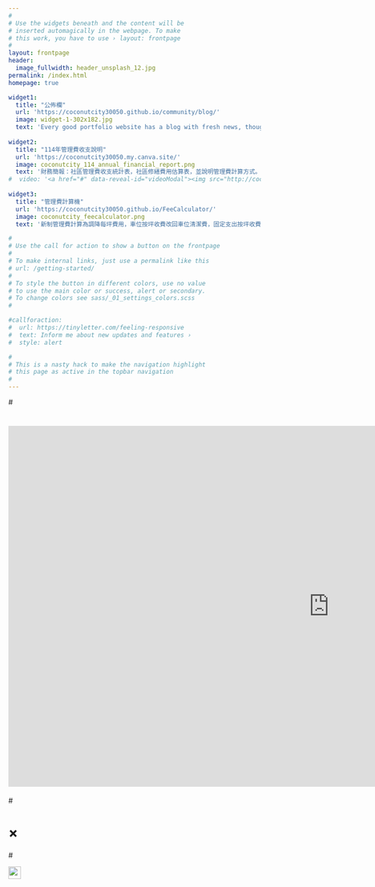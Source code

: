 ```yaml
---
#
# Use the widgets beneath and the content will be
# inserted automagically in the webpage. To make
# this work, you have to use › layout: frontpage
#
layout: frontpage
header:
  image_fullwidth: header_unsplash_12.jpg
permalink: /index.html
homepage: true

widget1:
  title: "公佈欄"
  url: 'https://coconutcity30050.github.io/community/blog/'
  image: widget-1-302x182.jpg
  text: 'Every good portfolio website has a blog with fresh news, thoughts and develop&shy;ments of your activities. <em>Feeling Responsive</em> offers you a fully functional blog with an archive page to give readers a quick overview of all your posts.'
  
widget2:
  title: "114年管理費收支說明"
  url: 'https://coconutcity30050.my.canva.site/'
  image: coconutcity_114_annual_financial_report.png
  text: '財務簡報：社區管理費收支統計表，社區修繕費用估算表，並說明管理費計算方式。'
#  video: '<a href="#" data-reveal-id="videoModal"><img src="http://coconutcity30050.github.io/community/images/start-video-feeling-responsive-302x182.jpg" width="302" height="182" alt=""/></a>'
  
widget3:
  title: "管理費計算機"
  url: 'https://coconutcity30050.github.io/FeeCalculator/'
  image: coconutcity_feecalculator.png
  text: '新制管理費計算為調降每坪費用，車位按坪收費改回車位清潔費，固定支出按坪收費改為部份按戶分攤。'

#
# Use the call for action to show a button on the frontpage
#
# To make internal links, just use a permalink like this
# url: /getting-started/
#
# To style the button in different colors, use no value
# to use the main color or success, alert or secondary.
# To change colors see sass/_01_settings_colors.scss
#

#callforaction:
#  url: https://tinyletter.com/feeling-responsive
#  text: Inform me about new updates and features ›
#  style: alert

#
# This is a nasty hack to make the navigation highlight
# this page as active in the topbar navigation
#
---
```


#<div id="videoModal" class="reveal-modal large" data-reveal="">
#  <div class="flex-video widescreen vimeo" style="display: block;">
#    <iframe width="1280" height="720" src="https://www.youtube.com/embed/3b5zCFSmVvU" frameborder="0" allowfullscreen></iframe>
#</div>
  
#  <a class="close-reveal-modal">&#215;</a>
#</div>

<div>  
  <p><img width="25" height="25" src="https://github.com/coconutcity30050/community/raw/gh-pages/images/coconutcity_address_map.jpg"</p>
  <p><img width="15" height="15" src="https://github.com/coconutcity30050/community/raw/gh-pages/images/circleQR.png"></p>
</div>
